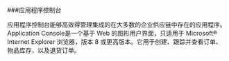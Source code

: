 ###应用程序控制台

应用程序控制台能够高效得管理集成的在大多数的企业供应链中存在的应用程序。Application Console是一个基于 Web 的图形用户界面，只适用于 Microsoft® Internet Explorer 浏览器，版本 8 或更高版本。它用于创建、跟踪并查看订单、物品库存，以及退货订单。
